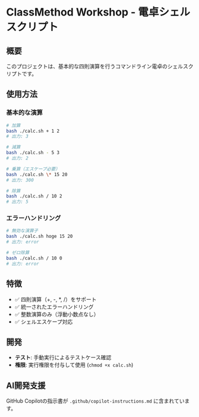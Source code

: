 # ClassMethod Workshop - 電卓シェルスクリプト

## 概要
このプロジェクトは、基本的な四則演算を行うコマンドライン電卓のシェルスクリプトです。

## 使用方法

### 基本的な演算
```bash
# 加算
bash ./calc.sh + 1 2
# 出力: 3

# 減算
bash ./calc.sh - 5 3
# 出力: 2

# 乗算（エスケープ必要）
bash ./calc.sh \* 15 20
# 出力: 300

# 除算
bash ./calc.sh / 10 2
# 出力: 5
```

### エラーハンドリング
```bash
# 無効な演算子
bash ./calc.sh hoge 15 20
# 出力: error

# ゼロ除算
bash ./calc.sh / 10 0
# 出力: error
```

## 特徴
- ✅ 四則演算（+, -, *, /）をサポート
- ✅ 統一されたエラーハンドリング
- ✅ 整数演算のみ（浮動小数点なし）
- ✅ シェルエスケープ対応

## 開発
- **テスト**: 手動実行によるテストケース確認
- **権限**: 実行権限を付与して使用 (`chmod +x calc.sh`)

## AI開発支援
GitHub Copilotの指示書が `.github/copilot-instructions.md` に含まれています。